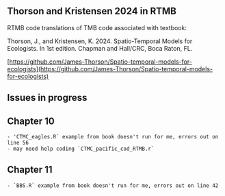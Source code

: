## Thorson and Kristensen 2024 in RTMB

RTMB code translations of TMB code associated with textbook:

Thorson, J., and Kristensen, K. 2024. Spatio-Temporal Models for Ecologists. In 1st edition. Chapman and Hall/CRC, Boca Raton, FL.

[https://github.com/James-Thorson/Spatio-temporal-models-for-ecologists](https://github.com/James-Thorson/Spatio-temporal-models-for-ecologists)

## Issues in progress

## Chapter 10

    - 'CTMC_eagles.R` example from book doesn't run for me, errors out on line 56
    - may need help coding `CTMC_pacific_cod_RTMB.r` 

## Chapter 11 

    - `BBS.R` example from book doesn't run for me, errors out on line 42